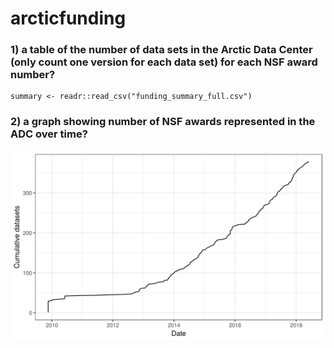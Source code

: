# arcticfunding

### 1) a table of the number of data sets in the Arctic Data Center (only count one version for each data set) for each NSF award number?  

```
summary <- readr::read_csv("funding_summary_full.csv")
```

### 2) a graph showing number of NSF awards represented in the ADC over time?

![](https://github.com/isteves/arcticfunding/blob/master/awards_over_time.png?raw=true)
